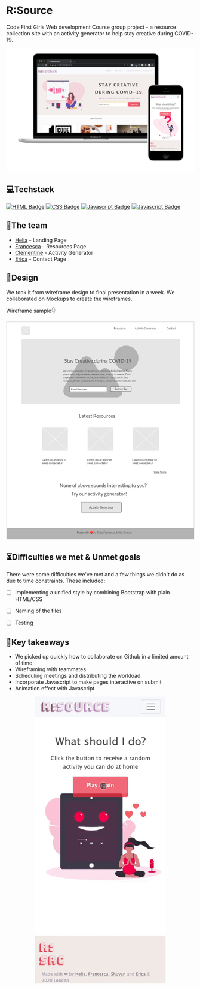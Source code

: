 # R:Source

Code First Girls Web development Course group project - a resource collection site with an activity generator to help stay creative during COVID-19. 

![demo](./images/rsrc-showcase.png)


## 💻Techstack
[![HTML Badge](https://img.shields.io/badge/-HTML5-orange?style=for-the-badge&labelColor=white&logo=HTML5&logoColor=orange)](#) [![CSS Badge](https://img.shields.io/badge/-CSS3-blue?style=for-the-badge&labelColor=white&logo=CSS3&logoColor=blue)](#) [![Javascript Badge](https://img.shields.io/badge/-Javascript-yellow?style=for-the-badge&labelColor=white&logo=javascript&logoColor=yellow)](#) [![Javascript Badge](https://img.shields.io/badge/-Bootstrap-purple?style=for-the-badge&labelColor=white&logo=Bootstrap&logoColor=purple)](#) 



## 👯The team

- [Helia](https://www.instagram.com/rainilyahead/) - Landing Page 
- [Francesca](https://www.instagram.com/francescacx_/) - Resources Page 
- [Clementine](https://github.com/clemcodes) - Activity Generator
- [Erica](https://www.instagram.com/__theep/) - Contact Page

## 🎨Design
We took it from wireframe design to final presentation in a week. We collaborated on Mockups to create the wireframes.

Wireframe sample👇

![wireframe](./images/wireframe.png)


  
## ⏳Difficulties we met & Unmet goals
There were some difficulties we've met and a few things we didn't do as due to time constraints. These included:
- [ ] Implementing a unified style by combining Bootstrap with plain HTML/CSS
- [ ] Naming of the files
- [ ] Testing


## 📙Key takeaways
- We picked up quickly how to collaborate on Github in a limited amount of time
- Wireframing with teammates
- Scheduling meetings and distributing the workload
- Incorporate Javascript to make pages interactive on submit
- Animation effect with Javascript

<div align="center">
  <img src="./images/activity-generator-demo.gif">
</div>


